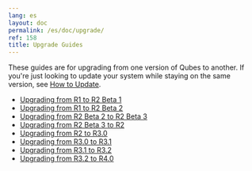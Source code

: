 ```yaml
---
lang: es
layout: doc
permalink: /es/doc/upgrade/
ref: 158
title: Upgrade Guides
---
```


These guides are for upgrading from one version of Qubes to another.
If you're just looking to update your system while staying on the same version,
see [How to Update](/es/doc/how-to-update/).

* [Upgrading from R1 to R2 Beta 1](/es/doc/upgrade-to-r2b1/)
* [Upgrading from R1 to R2 Beta 2](/es/doc/upgrade-to-r2b2/)
* [Upgrading from R2 Beta 2 to R2 Beta 3](/es/doc/upgrade-to-r2b3/)
* [Upgrading from R2 Beta 3 to R2](/es/doc/upgrade-to-r2/)
* [Upgrading from R2 to R3.0](/es/doc/upgrade-to-r3.0/)
* [Upgrading from R3.0 to R3.1](/es/doc/upgrade-to-r3.1/)
* [Upgrading from R3.1 to R3.2](/es/doc/upgrade-to-r3.2/)
* [Upgrading from R3.2 to R4.0](/es/doc/upgrade-to-r4.0/)